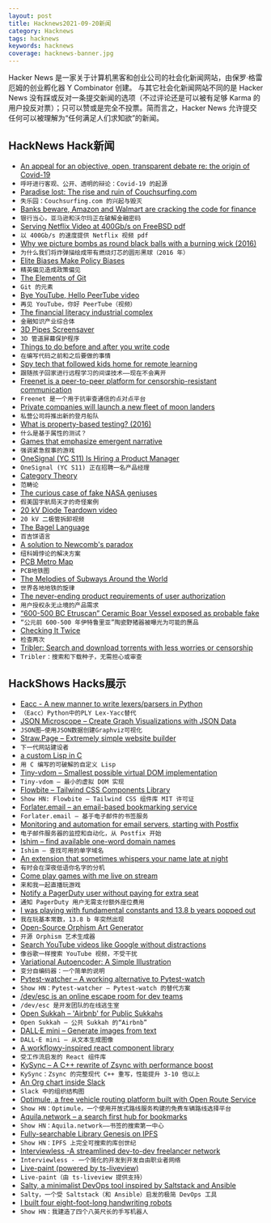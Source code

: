 ```yaml
---
layout: post
title: Hacknews2021-09-20新闻
category: Hacknews
tags: hacknews
keywords: hacknews
coverage: hacknews-banner.jpg
---
```


Hacker News 是一家关于计算机黑客和创业公司的社会化新闻网站，由保罗·格雷厄姆的创业孵化器 Y Combinator 创建。
与其它社会化新闻网站不同的是 Hacker News 没有踩或反对一条提交新闻的选项（不过评论还是可以被有足够 Karma 的用户投反对票）；只可以赞或是完全不投票。简而言之，Hacker News 允许提交任何可以被理解为“任何满足人们求知欲”的新闻。

## HackNews Hack新闻


- [An appeal for an objective, open, transparent debate re: the origin of Covid-19](https://www.thelancet.com/journals/lancet/article/PIIS0140-6736(21)02019-5/fulltext)
- `呼吁进行客观、公开、透明的辩论：Covid-19 的起源`
- [Paradise lost: The rise and ruin of Couchsurfing.com](https://www.inputmag.com/features/rise-and-ruin-of-couchsurfing)
- `失乐园：Couchsurfing.com 的兴起与毁灭`
- [Banks beware, Amazon and Walmart are cracking the code for finance](https://www.reuters.com/business/finance/banks-beware-outsiders-are-cracking-code-finance-2021-09-17/)
- `银行当心，亚马逊和沃尔玛正在破解金融密码`
- [Serving Netflix Video at 400Gb/s on FreeBSD pdf](https://people.freebsd.org/~gallatin/talks/euro2021.pdf)
- `以 400Gb/s 的速度提供 Netflix 视频 pdf`
- [Why we picture bombs as round black balls with a burning wick (2016)](https://www.atlasobscura.com/articles/why-we-picture-bombs-as-round-black-balls-with-a-burning-wick)
- `为什么我们将炸弹描绘成带有燃烧灯芯的圆形黑球（2016 年）`
- [Elite Biases Make Policy Biases](https://www.overcomingbias.com/2021/09/elite-biases-make-policy-biases.html)
- `精英偏见造成政策偏见`
- [The Elements of Git](https://cuddly-octo-palm-tree.com/posts/2021-09-19-git-elements/)
- `Git 的元素`
- [Bye YouTube, Hello PeerTube video](https://diode.zone/w/ooKHgZQnFkGjzbjZjRkZf7?autoplay=1&auto_play=true&start=4m19s)
- `再见 YouTube，你好 PeerTube（视频）`
- [The financial literacy industrial complex](https://www.axios.com/financial-literacy-industrial-complex-61711aa9-7eea-4b26-b684-03719387a0cb.html)
- `金融知识产业综合体`
- [3D Pipes Screensaver](https://1j01.github.io/pipes/)
- `3D 管道屏幕保护程序`
- [Things to do before and after you write code](https://somehowmanage.com/2021/09/05/things-to-do-before-and-after-you-write-code/)
- `在编写代码之前和之后要做的事情`
- [Spy tech that followed kids home for remote learning](https://www.the74million.org/article/gaggle-spy-tech-minneapolis-students-remote-learning/)
- `跟随孩子回家进行远程学习的间谍技术——现在不会离开`
- [Freenet is a peer-to-peer platform for censorship-resistant communication](https://freenetproject.org/index.html)
- `Freenet 是一个用于抗审查通信的点对点平台`
- [Private companies will launch a new fleet of moon landers](https://www.science.org/content/article/new-fleet-moon-landers-will-set-sail-next-year-backed-private-companies)
- `私营公司将推出新的登月船队`
- [What is property-based testing? (2016)](https://hypothesis.works/articles/what-is-property-based-testing/)
- `什么是基于属性的测试？`
- [Games that emphasize emergent narrative](https://www.emergentmage.com/articles/guide-to-games-that-emphasize-emergent-narrative)
- `强调紧急叙事的游戏`
- [OneSignal (YC S11) Is Hiring a Product Manager](https://onesignal.com/careers/3e185556-91ea-4d65-82ca-dd1520b2e8cb)
- `OneSignal (YC S11) 正在招聘一名产品经理`
- [Category Theory](http://www.cap-lore.com/CapTheory/Categories.html)
- `范畴论`
- [The curious case of fake NASA geniuses](https://openthemagazine.com/feature/rocket-science/)
- `假美国宇航局天才的奇怪案例`
- [20 kV Diode Teardown video](https://www.youtube.com/watch?v=3lqr6CAOwH4)
- `20 kV 二极管拆卸视频`
- [The Bagel Language](https://www.brandons.me/blog/the-bagel-language)
- `百吉饼语言`
- [A solution to Newcomb's paradox](https://fakenous.net/?p=2578)
- `纽科姆悖论的解决方案`
- [PCB Metro Map](https://chaijiaxun.com/pcb-metro-map-build-log/)
- `PCB地铁图`
- [The Melodies of Subways Around the World](https://www.nytimes.com/interactive/2021/08/13/arts/subway-train-sounds.html)
- `世界各地地铁的旋律`
- [The never-ending product requirements of user authorization](https://alexolivier.me/posts/the-never-ending-product-requirements-of-user-authorization)
- `用户授权永无止境的产品需求`
- [“600-500 BC Etruscan” Ceramic Boar Vessel exposed as probable fake](https://twitter.com/diffendale/status/1439204731403055114)
- `“公元前 600-500 年伊特鲁里亚”陶瓷野猪器被曝光为可能的赝品`
- [Checking It Twice](https://leancrew.com/all-this/2021/08/checking-it-twice/)
- `检查两次`
- [Tribler:  Search and download torrents with less worries or censorship](https://www.tribler.org/)
- `Tribler：搜索和下载种子，无需担心或审查`


## HackShows Hacks展示

- [ Eacc - A new manner to write lexers/parsers in Python](https://github.com/iogf/eacc)
- `（Eacc）Python中的PLY Lex-Yacc替代`
- [ JSON Microscope – Create Graph Visualizations with JSON Data](https://nounparse.com/)
- `JSON图–使用JSON数据创建Graphviz可视化`
- [ Straw.Page – Extremely simple website builder](https://straw.page/start)
- `下一代网站建设者`
- [ a custom Lisp in C](https://github.com/codr7/alisp)
- `用 C 编写的可破解的自定义 Lisp`
- [ Tiny-vdom – Smallest possible virtual DOM implementation](https://github.com/aidenybai/tiny-vdom)
- `Tiny-vdom – 最小的虚拟 DOM 实现`
- [ Flowbite – Tailwind CSS Components Library](https://flowbite.com/docs/getting-started/introduction/)
- `Show HN: Flowbite – Tailwind CSS 组件库 MIT 许可证`
- [ Forlater.email – an email-based bookmarking service](https://forlater.email)
- `Forlater.email – 基于电子邮件的书签服务`
- [ Monitoring and automation for email servers, starting with Postfix](https://github.com/lightmeterio/ControlCenter)
- `电子邮件服务器的监控和自动化，从 Postfix 开始`
- [ Ishim – find available one-word domain names](https://ish.im/)
- `Ishim – 查找可用的单字域名`
- [ An extension that sometimes whispers your name late at night](https://chrome.google.com/webstore/detail/whispers/cnbiogmmebcodnfckkiipfjmdheklmkk)
- `有时会在深夜低语你名字的分机`
- [ Come play games with me live on stream](https://wimble.io/bram)
- `来和我一起直播玩游戏`
- [ Notify a PagerDuty user without paying for extra seat](https://pagerduty.disopt.com/)
- `通知 PagerDuty 用户无需支付额外座位费用`
- [ I was playing with fundamental constants and 13.8 b years popped out](item?id=28570546)
- `我在玩基本常数，13.8 b 年突然出现`
- [ Open-Source Orphism Art Generator](https://tool.graphics/orphism)
- `开源 Orphism 艺术生成器`
- [ Search YouTube videos like Google without distractions](https://yougle.page/)
- `像谷歌一样搜索 YouTube 视频，不受干扰`
- [ Variational Autoencoder: A Simple Illustration](https://www.linkedin.com/pulse/variational-auctoenocder-simple-illustration-sergey-litvinov)
- `变分自编码器：一个简单的说明`
- [ Pytest-watcher – A working alternative to Pytest-watch](https://github.com/olzhasar/pytest-watcher)
- `Show HN：Pytest-watcher – Pytest-watch 的替代方案`
- [ /dev/esc is an online escape room for dev teams](https://www.dev-esc.com)
- `/dev/esc 是开发团队的在线逃生室`
- [ Open Sukkah – 'Airbnb' for Public Sukkahs](https://opensukkah.com)
- `Open Sukkah – 公共 Sukkah 的“Airbnb”`
- [ DALL·E mini – Generate images from text](https://huggingface.co/spaces/flax-community/dalle-mini)
- `DALL·E mini – 从文本生成图像`
- [ A workflowy-inspired react component library](https://github.com/davidmnoll/chkflow)
- `受工作流启发的 React 组件库`
- [ KySync – A C++ rewrite of Zsync with performance boost](https://kyall.notion.site/KySync-v1-0-29eaad446308449a8c9a2373850eed62)
- `KySync：Zsync 的完整现代 C++ 重写，性能提升 3-10 倍以上`
- [ An Org chart inside Slack](https://ace-eva9364.slack.com/apps/A01QSSD4WLU-o)
- `Slack 中的组织结构图`
- [ Optimule, a free vehicle routing platform built with Open Route Service](https://optimule.com/)
- `Show HN：Optimule，一个使用开放式路线服务构建的免费车辆路线选择平台`
- [ Aquila.network – a search first hub for bookmarks](https://aquila.network)
- `Show HN：Aquila.network——书签的搜索第一中心`
- [ Fully-searchable Library Genesis on IPFS](https://libgen.fun/dweb.html)
- `Show HN：IPFS 上完全可搜索的库创世纪`
- [ Interviewless -A streamlined dev-to-dev freelancer network](https://interviewless.com)
- `Interviewless - 一个简化的开发到开发自由职业者网络`
- [ Live-paint (powered by ts-liveview)](item?id=28581843)
- `Live-paint（由 ts-liveview 提供支持）`
- [ Salty, a minimalist DevOps tool inspired by Saltstack and Ansible](https://github.com/mattbillenstein/salty)
- `Salty，一个受 Saltstack（和 Ansible）启发的极简 DevOps 工具`
- [ I built four eight-foot-long handwriting robots](https://twitter.com/aarondfrancis/status/1438888219471491074)
- `Show HN：我建造了四个八英尺长的手写机器人`

